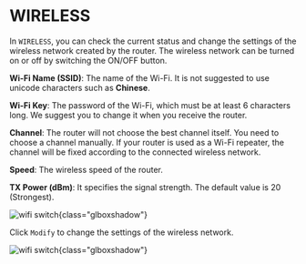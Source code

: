# WIRELESS

In `WIRELESS`, you can check the current status and change the settings of the wireless network created by the router. The wireless network can be turned on or off by switching the ON/OFF button.



**Wi-Fi Name (SSID)**: The name of the Wi-Fi. It is not suggested to use unicode characters such as **Chinese**.

**Wi-Fi Key**: The password of the Wi-Fi, which must be at least 6 characters long. We suggest you to change it when you receive the router.

**Channel**: The router will not choose the best channel itself. You need to choose a channel manually. If your router is used as a Wi-Fi repeater, the channel will be fixed according to the connected wireless network.

**Speed**: The wireless speed of the router.

**TX Power (dBm)**: It specifies the signal strength. The default value is 20 (Strongest).

![wifi switch](https://static.gl-inet.com/docs/en/3/setup/mudi/wireless/wifi.png){class="glboxshadow"}



Click `Modify` to change the settings of the wireless network.

![wifi switch](https://static.gl-inet.com/docs/en/3/setup/mudi/wireless/wireless.png){class="glboxshadow"}
